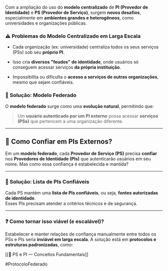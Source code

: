 Com a ampliação do uso do **modelo centralizado** de **PI (Provedor de Identidade)** e **PS (Provedor de Serviço)**, surgem **novos desafios**, especialmente em **ambientes grandes e heterogêneos**, como universidades e organizações públicas.

### ⚠️ Problemas do Modelo Centralizado em Larga Escala

- Cada organização (ex: universidade) centraliza todos os seus serviços (PSs) sob seu **próprio PI**.
    
- Isso cria **diversos "feudos" de identidade**, onde usuários só conseguem acessar serviços **da própria instituição**.
    
- Impossibilita ou dificulta o **acesso a serviços de outras organizações**, mesmo que sejam confiáveis.

### 🤝 Solução: **Modelo Federado**

O **modelo federado** surge como uma **evolução natural**, permitindo que:

> Um **usuário autenticado por um PI externo** possa acessar **serviços (PSs)** que pertencem a uma organização diferente.

---
## 🔐 Como Confiar em PIs Externos?

Em um **modelo federado**, cada **Provedor de Serviço (PS)** precisa **confiar** nos **Provedores de Identidade (PIs)** que autenticarão usuários em seu nome. Mas como essa confiança é estabelecida e mantida?

---

### 🧩 Solução: Lista de PIs Confiáveis

Cada PS mantém uma **lista de PIs confiáveis**, ou seja, **fontes autorizadas de identidade**.  
Esses PIs precisam atender a critérios técnicos e de segurança.

---

### ❓ Como tornar isso viável (e escalável)?

Estabelecer e manter relações de confiança manualmente entre todos os PSs e PIs seria **inviável em larga escala**. A solução está em **protocolos e estruturas padronizadas**, como:

[[🧾 PS e PI — Conceitos Fundamentais]]

#ProtocoloFederado
